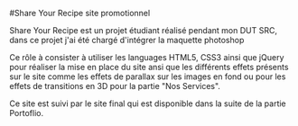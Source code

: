 #Share Your Recipe site promotionnel

Share Your Recipe est un projet étudiant réalisé pendant mon DUT SRC, dans ce projet j'ai été chargé d'intégrer la maquette photoshop

Ce rôle à consister à utiliser les languages HTML5, CSS3 ainsi que jQuery pour réaliser la mise en place du site ansi que les différents effets présents sur le site comme les effets de parallax sur les images en fond ou pour les effets de transitions en 3D pour la partie "Nos Services".

Ce site est suivi par le site final qui est disponible dans la suite de la partie Portoflio.
